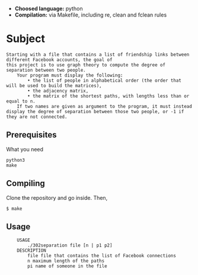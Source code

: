 
- **Choosed language:** python
- **Compilation:** via Makefile, including re, clean and fclean rules

# Subject
    Starting with a file that contains a list of friendship links between different Facebook accounts, the goal of
    this project is to use graph theory to compute the degree of separation between two people.
        Your program must display the following:
            • the list of people in alphabetical order (the order that will be used to build the matrices),
            • the adjacency matrix,
            • the matrix of the shortest paths, with lengths less than or equal to n.
        If two names are given as argument to the program, it must instead display the degree of separation between those two people, or -1 if they are not connected.
## Prerequisites

What you need

```
python3
make
```

## Compiling

Clone the repository and go inside. Then,

```
$ make
```

## Usage

```
    USAGE
        ./302separation file [n | p1 p2]
    DESCRIPTION
        file file that contains the list of Facebook connections
        n maximum length of the paths
        pi name of someone in the file

```
